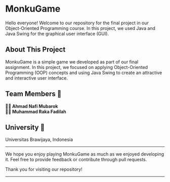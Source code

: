 # MonkuGame

Hello everyone! Welcome to our repository for the final project in our Object-Oriented Programming course. In this project, we used Java and Java Swing for the graphical user interface (GUI).

## About This Project

MonkuGame is a simple game we developed as part of our final assignment. In this project, we focused on applying Object-Oriented Programming (OOP) concepts and using Java Swing to create an attractive and interactive user interface.

## Team Members 👥
**👦🏻 Ahmad Nafi Mubarok**  
**🧒🏻 Muhammad Raka Fadilah**

## University 🏫
Universitas Brawijaya, Indonesia

---

We hope you enjoy playing MonkuGame as much as we enjoyed developing it. Feel free to provide feedback or contribute through pull requests.

Thank you for visiting our repository!

---
